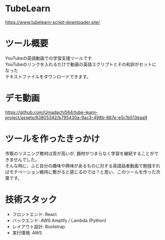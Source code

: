 # TubeLearn

https://www.tubelearn-script-downloader.site/

# ツール概要

YouTubeの英語動画での学習支援ツールです. \
YouTubeのリンクを入れるだけで動画の英語スクリプトとその和訳がセットになった \
テキストファイルをダウンロードできます。

# デモ動画

https://github.com/Umadachi564/tube-learn-project/assets/83805342/b795430a-9ac3-498b-887e-e5c1b513eaa9

# ツールを作ったきっかけ

市販のリスニング教材は質が高いが, 題材がつまらなく学習を継続することができませんでした。\
そんな時に、ふと自分の趣味や興味があるものに対する英語話者動画で勉強すればモチベーション維持に繋がると感じるのでは？と思い、このツールを作った次第です。

# 技術スタック

- フロントエンド: React
- バックエンド: AWS Amplify / Lambda (Python)
- レイアウト設計: Bootstrap
- 実行環境: AWS

